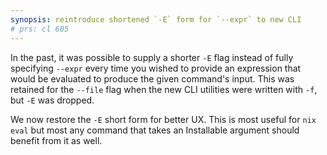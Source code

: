 ```yaml
---
synopsis: reintroduce shortened `-E` form for `--expr` to new CLI
# prs: cl 605
---
```


In the past, it was possible to supply a shorter `-E` flag instead of fully
specifying `--expr` every time you wished to provide an expression that would
be evaluated to produce the given command's input. This was retained for the
`--file` flag when the new CLI utilities were written with `-f`, but `-E` was
dropped.

We now restore the `-E` short form for better UX. This is most useful for
`nix eval` but most any command that takes an Installable argument should benefit
from it as well.
